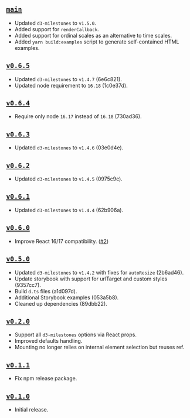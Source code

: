 ## [`main`](https://github.com/walterra/react-milestones-vis/tree/main)

- Updated `d3-milestones` to `v1.5.0`.
- Added support for `renderCallback`.
- Added support for ordinal scales as an alternative to time scales.
- Added `yarn build:examples` script to generate self-contained HTML examples.

## [`v0.6.5`](https://github.com/walterra/react-milestones-vis/tree/v0.6.5)

- Updated `d3-milestones` to `v1.4.7` (6e6c821).
- Updated node requirement to `16.18` (1c0e37d).

## [`v0.6.4`](https://github.com/walterra/react-milestones-vis/tree/v0.6.4)

- Require only node `16.17` instead of `16.18` (730ad36).

## [`v0.6.3`](https://github.com/walterra/react-milestones-vis/tree/v0.6.3)

- Updated `d3-milestones` to `v1.4.6` (03e0d4e).

## [`v0.6.2`](https://github.com/walterra/react-milestones-vis/tree/v0.6.2)

- Updated `d3-milestones` to `v1.4.5` (0975c9c).

## [`v0.6.1`](https://github.com/walterra/react-milestones-vis/tree/v0.6.1)

- Updated `d3-milestones` to `v1.4.4` (62b906a).

## [`v0.6.0`](https://github.com/walterra/react-milestones-vis/tree/v0.6.0)

- Improve React 16/17 compatibility. ([#2](https://github.com/walterra/react-milestones-vis/pull/2))

## [`v0.5.0`](https://github.com/walterra/react-milestones-vis/tree/v0.5.0)

- Updated `d3-milestones` to `v1.4.2` with fixes for `autoResize` (2b6ad46).
- Update storybook with support for urlTarget and custom styles (9357cc7).
- Build `d.ts` files (a1d097d).
- Additional Storybook examples (053a5b8).
- Cleaned up dependencies (89dbb22).

## [`v0.2.0`](https://github.com/walterra/react-milestones-vis/tree/v0.2.0)

- Support all `d3-milestones` options via React props.
- Improved defaults handling.
- Mounting no longer relies on internal element selection but reuses ref.

## [`v0.1.1`](https://github.com/walterra/react-milestones-vis/tree/v0.1.1)

- Fix npm release package.

## [`v0.1.0`](https://github.com/walterra/react-milestones-vis/tree/v0.1.0)

- Initial release.

